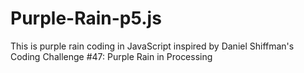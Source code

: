 # Purple-Rain-p5.js
This is purple rain coding in JavaScript inspired by Daniel Shiffman's Coding Challenge #47: Purple Rain in Processing
